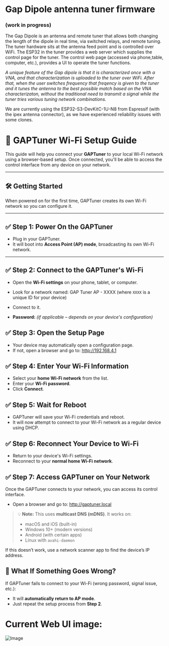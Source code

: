 # Gap Dipole antenna tuner firmware
### (work in progress)

The Gap Dipole is an antenna and remote tuner that allows both changing the length of the dipole in real time, via switched relays, and remote tuning.   The tuner hardware sits at the antenna feed point and is controlled over WiFi.   The ESP32 in the tuner provides a web server which supplies the control page for the tuner.  The control web page (accessed via phone,table, computer, etc.), provides a UI to operate the tuner functions.

*A unique feature of the Gap dipole is that it is characterized once with a VNA, and that characterization is uploaded to the tuner over WiFi.  After that, when the user switches frequency that freqency is given to the tuner and it tunes the antenna to the best possible match based on the VNA characterizaton, without the traditional need to transmit a signal while the tuner tries various tuning network combinations.*

We are currently using the ESP32-S3-DevKitC-1U-N8 from Espressif (with the ipex antenna connector), as we have experienced reliability issues with some clones.

# 📡 GAPTuner Wi-Fi Setup Guide

This guide will help you connect your **GAPTuner** to your local Wi-Fi network using a browser-based setup. Once connected, you'll be able to access the control interface from any device on your network.

---

## 🛠️ Getting Started

When powered on for the first time, GAPTuner creates its own Wi-Fi network so you can configure it.

---

## ✅ Step 1: Power On the GAPTuner

- Plug in your GAPTuner.
- It will boot into **Access Point (AP) mode**, broadcasting its own Wi-Fi network.

---

## ✅ Step 2: Connect to the GAPTuner's Wi-Fi

- Open the **Wi-Fi settings** on your phone, tablet, or computer.
- Look for a network named:  GAP Tuner AP - XXXX
(where `XXXX` is a unique ID for your device)

- Connect to it.  
- **Password:** _(if applicable – depends on your device's configuration)_


## ✅ Step 3: Open the Setup Page

- Your device may automatically open a configuration page.  
- If not, open a browser and go to: http://192.168.4.1



## ✅ Step 4: Enter Your Wi-Fi Information

- Select your **home Wi-Fi network** from the list.
- Enter your **Wi-Fi password**.
- Click **Connect**.


## ✅ Step 5: Wait for Reboot

- GAPTuner will save your Wi-Fi credentials and reboot.
- It will now attempt to connect to your Wi-Fi network as a regular device using DHCP.


## ✅ Step 6: Reconnect Your Device to Wi-Fi

- Return to your device's Wi-Fi settings.
- Reconnect to your **normal home Wi-Fi network**.


## ✅ Step 7: Access GAPTuner on Your Network

Once the GAPTuner connects to your network, you can access its control interface.

- Open a browser and go to: http://gaptuner.local


> 💡 **Note:** This uses **multicast DNS (mDNS)**. It works on:
> - macOS and iOS (built-in)
> - Windows 10+ (modern versions)
> - Android (with certain apps)
> - Linux with `avahi-daemon`

If this doesn’t work, use a network scanner app to find the device’s IP address.


## 🔄 What If Something Goes Wrong?

If GAPTuner fails to connect to your Wi-Fi (wrong password, signal issue, etc.):

- It will **automatically return to AP mode**.
- Just repeat the setup process from **Step 2**.


# Current Web UI image:

![Image](https://github.com/user-attachments/assets/aa330623-e645-4571-9226-5e76ad633da7)










